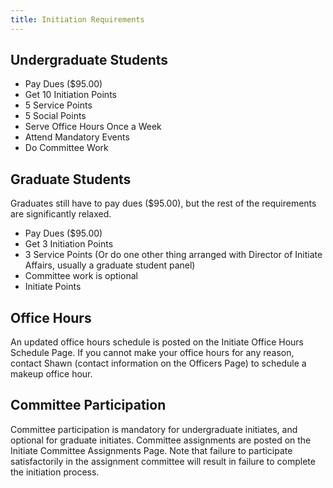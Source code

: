 ```yaml
---
title: Initiation Requirements
---
```


Undergraduate Students
---
* Pay Dues ($95.00)
* Get 10 Initiation Points
* 5 Service Points
* 5 Social Points
* Serve Office Hours Once a Week
* Attend Mandatory Events
* Do Committee Work

Graduate Students
---
Graduates still have to pay dues ($95.00), but the rest of the requirements are significantly relaxed.

* Pay Dues ($95.00)
* Get 3 Initiation Points
* 3 Service Points (Or do one other thing arranged with Director of Initiate Affairs, usually a graduate student panel)
* Committee work is optional
* Initiate Points

Office Hours
---
An updated office hours schedule is posted on the Initiate Office Hours Schedule Page. If you cannot make your office hours for any reason, contact Shawn (contact information on the Officers Page) to schedule a makeup office hour.

Committee Participation
---
Committee participation is mandatory for undergraduate initiates, and optional for graduate initiates. Committee assignments are posted on the Initiate Committee Assignments Page. Note that failure to participate satisfactorily in the assignment committee will result in failure to complete the initiation process.